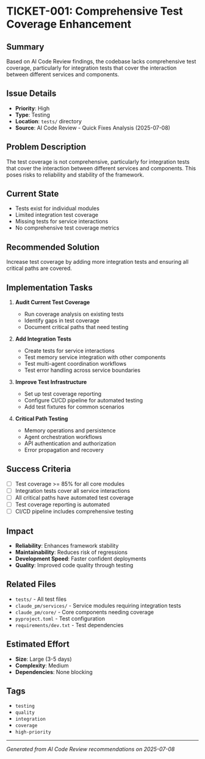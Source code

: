# TICKET-001: Comprehensive Test Coverage Enhancement

## Summary
Based on AI Code Review findings, the codebase lacks comprehensive test coverage, particularly for integration tests that cover the interaction between different services and components.

## Issue Details
- **Priority**: High
- **Type**: Testing
- **Location**: `tests/` directory
- **Source**: AI Code Review - Quick Fixes Analysis (2025-07-08)

## Problem Description
The test coverage is not comprehensive, particularly for integration tests that cover the interaction between different services and components. This poses risks to reliability and stability of the framework.

## Current State
- Tests exist for individual modules
- Limited integration test coverage
- Missing tests for service interactions
- No comprehensive test coverage metrics

## Recommended Solution
Increase test coverage by adding more integration tests and ensuring all critical paths are covered.

## Implementation Tasks
1. **Audit Current Test Coverage**
   - Run coverage analysis on existing tests
   - Identify gaps in test coverage
   - Document critical paths that need testing

2. **Add Integration Tests**
   - Create tests for service interactions
   - Test memory service integration with other components
   - Test multi-agent coordination workflows
   - Test error handling across service boundaries

3. **Improve Test Infrastructure**
   - Set up test coverage reporting
   - Configure CI/CD pipeline for automated testing
   - Add test fixtures for common scenarios

4. **Critical Path Testing**
   - Memory operations and persistence
   - Agent orchestration workflows
   - API authentication and authorization
   - Error propagation and recovery

## Success Criteria
- [ ] Test coverage >= 85% for all core modules
- [ ] Integration tests cover all service interactions
- [ ] All critical paths have automated test coverage
- [ ] Test coverage reporting is automated
- [ ] CI/CD pipeline includes comprehensive testing

## Impact
- **Reliability**: Enhances framework stability
- **Maintainability**: Reduces risk of regressions
- **Development Speed**: Faster confident deployments
- **Quality**: Improved code quality through testing

## Related Files
- `tests/` - All test files
- `claude_pm/services/` - Service modules requiring integration tests
- `claude_pm/core/` - Core components needing coverage
- `pyproject.toml` - Test configuration
- `requirements/dev.txt` - Test dependencies

## Estimated Effort
- **Size**: Large (3-5 days)
- **Complexity**: Medium
- **Dependencies**: None blocking

## Tags
- `testing`
- `quality`
- `integration`
- `coverage`
- `high-priority`

---
*Generated from AI Code Review recommendations on 2025-07-08*